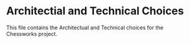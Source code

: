 # Architectial and Technical Choices

This file contains the Architectual and Technical choices for the Chessworks project.
